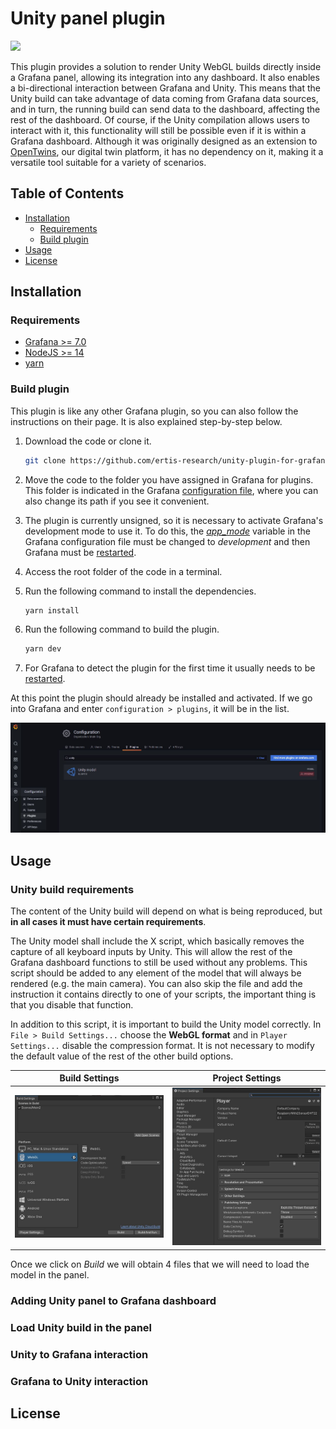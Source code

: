 # Unity panel plugin

<picture>
  <source media="(prefers-color-scheme: dark)" srcset="https://github.com/ertis-research/grafana-panel-unity/assets/48439828/4f8f92f8-e93f-4135-8ccd-9c053ca297b1">
  <img src="https://github.com/ertis-research/grafana-panel-unity/assets/48439828/e7122b30-0dac-44c7-ae45-3623ca6dc5d0">
</picture>

This plugin provides a solution to render Unity WebGL builds directly inside a Grafana panel, allowing its integration into any dashboard. It also enables a bi-directional interaction between Grafana and Unity. This means that the Unity build can take advantage of data coming from Grafana data sources, and in turn, the running build can send data to the dashboard, affecting the rest of the dashboard. Of course, if the Unity compilation allows users to interact with it, this functionality will still be possible even if it is within a Grafana dashboard. Although it was originally designed as an extension to [OpenTwins](https://github.com/ertis-research/opentwins), our digital twin platform, it has no dependency on it, making it a versatile tool suitable for a variety of scenarios.

## Table of Contents
- [Installation](#installation)
   - [Requirements](#requirements)
   - [Build plugin](#build-plugin)
- [Usage](#usage)
- [License](#license)

## Installation

### Requirements
- [Grafana >= 7.0](https://grafana.com/)
- [NodeJS >= 14](https://nodejs.org/es/)
- [yarn](https://yarnpkg.com/)

### Build plugin

This plugin is like any other Grafana plugin, so you can also follow the instructions on their page. It is also explained step-by-step below.

1. Download the code or clone it.
   ```bash
   git clone https://github.com/ertis-research/unity-plugin-for-grafana.git
   ```

2. Move the code to the folder you have assigned in Grafana for plugins. This folder is indicated in the Grafana [configuration file](https://grafana.com/docs/grafana/v9.0/setup-grafana/configure-grafana/#plugins), where you can also change its path if you see it convenient. 

3. The plugin is currently unsigned, so it is necessary to activate Grafana's development mode to use it. To do this, the [*app_mode*](https://grafana.com/docs/grafana/latest/setup-grafana/configure-grafana/#app_mode) variable in the Grafana configuration file must be changed to *development* and then Grafana must be [restarted](https://grafana.com/docs/grafana/v9.0/setup-grafana/restart-grafana/).

4. Access the root folder of the code in a terminal.

5. Run the following command to install the dependencies. 
   ```bash
   yarn install
   ```

6. Run the following command to build the plugin.
   ```bash
   yarn dev
   ```
7. For Grafana to detect the plugin for the first time it usually needs to be [restarted](https://grafana.com/docs/grafana/v9.0/setup-grafana/restart-grafana/).

At this point the plugin should already be installed and activated. If we go into Grafana and enter `configuration > plugins`, it will be in the list. 

![Plugin in list](src/img/readme/plugins-list-unity.JPG)

## Usage

### Unity build requirements
The content of the Unity build will depend on what is being reproduced, but **in all cases it must have certain requirements**. 

The Unity model shall include the X script, which basically removes the capture of all keyboard inputs by Unity. This will allow the rest of the Grafana dashboard functions to still be used without any problems. This script should be added to any element of the model that will always be rendered (e.g. the main camera). You can also skip the file and add the instruction it contains directly to one of your scripts, the important thing is that you disable that function.

In addition to this script, it is important to build the Unity model correctly. In `File > Build Settings...` choose the **WebGL format** and in `Player Settings...` disable the compression format. It is not necessary to modify the default value of the rest of the other build options.

Build Settings             |  Project Settings  
:-------------------------:|:-------------------------:
![](src/img/readme/unity-export-1.JPG)  |  ![](src/img/readme/unity-export-2.JPG)

Once we click on *Build* we will obtain 4 files that we will need to load the model in the panel.

### Adding Unity panel to Grafana dashboard

### Load Unity build in the panel

### Unity to Grafana interaction

### Grafana to Unity interaction

## License
